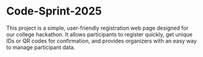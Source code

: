 # Code-Sprint-2025
This project is a simple, user-friendly registration web page designed for our college hackathon. It allows participants to register quickly, get unique IDs or QR codes for confirmation, and provides organizers with an easy way to manage participant data.
